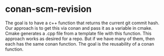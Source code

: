 # conan-scm-revision

The goal is to have a c++ function that returns the current git commit hash. Our approach is to get this via conan and pass it as a variable in cmake. Cmake generates a .cpp file from a template file with this function.
This approach works as desired for a repo. But if we have many of them, then each has the same conan function. The goal is the reusability of a conan function.
